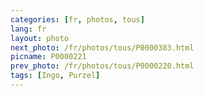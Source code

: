 ```yaml
---
categories: [fr, photos, tous]
lang: fr
layout: photo
next_photo: /fr/photos/tous/P0000383.html
picname: P0000221
prev_photo: /fr/photos/tous/P0000220.html
tags: [Ingo, Purzel]
---
```

